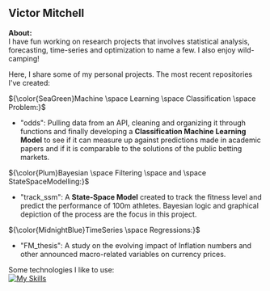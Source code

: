## Victor Mitchell

<!--
**V-Mitch/V-Mitch** is a ✨ _special_ ✨ repository because its `README.md` (this file) appears on your GitHub profile.

Here are some ideas to get you started:

- 🔭 I’m currently working on ...
- 🌱 I’m currently learning ...
- 👯 I’m looking to collaborate on ...
- 🤔 I’m looking for help with ...
- 💬 Ask me about ...
- 📫 How to reach me: ...
- 😄 Pronouns: ...
- ⚡ Fun fact: ...
-->
  
**About:**  
I have fun working on research projects that involves statistical analysis, forecasting, time-series and optimization to name a few. I also enjoy wild-camping!
  
Here, I share some of my personal projects. The most recent repositories I've created:  

${\color{SeaGreen}Machine \space Learning \space Classification \space Problem:}$
- "odds": Pulling data from an API, cleaning and organizing it through functions and finally developing a **Classification Machine Learning Model** to see if it can measure up against predictions made in academic papers and if it is comparable to the solutions of the public betting markets.

${\color{Plum}Bayesian \space Filtering \space and \space StateSpaceModelling:}$
- "track_ssm": A **State-Space Model** created to track the fitness level and predict the performance of 100m athletes. Bayesian logic and graphical depiction of the process are the focus in this project.
  
${\color{MidnightBlue}TimeSeries \space Regressions:}$
- "FM_thesis": A study on the evolving impact of Inflation numbers and other announced macro-related variables on currency prices.
  
Some technologies I like to use:  
[![My Skills](https://skillicons.dev/icons?i=git,latex,matlab,py,tensorflow,r,windows,obsidian,discord)]()
